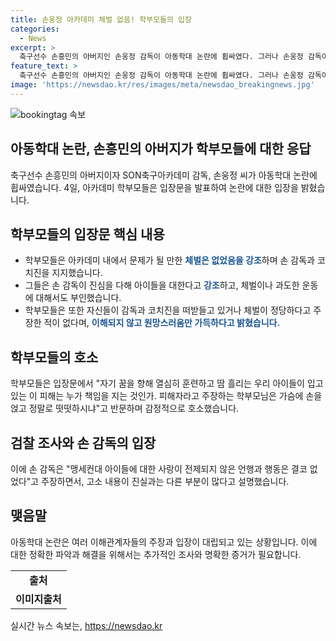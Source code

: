 ```yaml
---
title: 손웅정 아카데미 체벌 없음! 학부모들의 입장
categories:
  - News
excerpt: >
  축구선수 손흥민의 아버지인 손웅정 감독이 아동학대 논란에 휩싸였다. 그러나 손웅정 감독이 운영하는 SON축구아카데미의 학부모들은 감독을 믿고 지지한다. 피해자 아동과 학부모들의 주장에 대해 의문을 제기하고, 아동들에 대한 사랑과 배려가 전혀 없었던 것이 아니라고 강조했다. 손 감독과 코치진이 아이들을 체벌한 적이 없었으며, 아동학대 혐의를 부인했다. 또한, 감독님과 코치들이 아이들을 진심으로 대하는 것을 목격한 적이 없다고 주장했다. 요약하면, 학부모들은 손웅정 감독을 지지하며, 아동학대 혐의를 부인하고, 아이들을 진심으로 대하는 감독님과 코치들을 지킨다.
feature_text: >
  축구선수 손흥민의 아버지인 손웅정 감독이 아동학대 논란에 휩싸였다. 그러나 손웅정 감독이 운영하는 SON축구아카데미의 학부모들은 감독을 믿고 지지한다. 피해자 아동과 학부모들의 주장에 대해 의문을 제기하고, 아동들에 대한 사랑과 배려가 전혀 없었던 것이 아니라고 강조했다. 손 감독과 코치진이 아이들을 체벌한 적이 없었으며, 아동학대 혐의를 부인했다. 또한, 감독님과 코치들이 아이들을 진심으로 대하는 것을 목격한 적이 없다고 주장했다. 요약하면, 학부모들은 손웅정 감독을 지지하며, 아동학대 혐의를 부인하고, 아이들을 진심으로 대하는 감독님과 코치들을 지킨다.
image: 'https://newsdao.kr/res/images/meta/newsdao_breakingnews.jpg'
---
```


<p><img src="https://newsdao.kr/res/images/meta/newsdao_breakingnews.jpg" alt="bookingtag 속보" /></p>

<h2 data-ke-size="size26">아동학대 논란, 손흥민의 아버지가 학부모들에 대한 응답</h2>

<p data-ke-size="size16">축구선수 손흥민의 아버지이자 SON축구아카데미 감독, 손웅정 씨가 아동학대 논란에 휩싸였습니다. 4일, 아카데미 학부모들은 입장문을 발표하여 논란에 대한 입장을 밝혔습니다.</p>

<h2 data-ke-size="size26">학부모들의 입장문 핵심 내용</h2>

<ul>
  <li>학부모들은 아카데미 내에서 문제가 될 만한 <b><span style="color: #1a5490;">체벌은 없었음을 강조</span></b>하며 손 감독과 코치진을 지지했습니다.</li>
  <li>그들은 손 감독이 진심을 다해 아이들을 대한다고 <b><span style="color: #1a5490;">강조</span></b>하고, 체벌이나 과도한 운동에 대해서도 부인했습니다.</li>
  <li>학부모들은 또한 자신들이 감독과 코치진을 떠받들고 있거나 체벌이 정당하다고 주장한 적이 없다며, <b><span style="color: #1a5490;">이해되지 않고 원망스러움만 가득하다고 밝혔습니다.</span></b></li>
</ul>

<h2 data-ke-size="size26">학부모들의 호소</h2>

<p data-ke-size="size16">학부모들은 입장문에서 "자기 꿈을 향해 열심히 훈련하고 땀 흘리는 우리 아이들이 입고 있는 이 피해는 누가 책임을 지는 것인가. 피해자라고 주장하는 학부모님은 가슴에 손을 얹고 정말로 떳떳하시냐"고 반문하며 감정적으로 호소했습니다.</p>

<h2 data-ke-size="size26">검찰 조사와 손 감독의 입장</h2>

<p data-ke-size="size16">이에 손 감독은 "맹세컨대 아이들에 대한 사랑이 전제되지 않은 언행과 행동은 결코 없었다"고 주장하면서, 고소 내용이 진실과는 다른 부분이 많다고 설명했습니다.</p>

<h2 data-ke-size="size26">맺음말</h2>

<p data-ke-size="size16">아동학대 논란은 여러 이해관계자들의 주장과 입장이 대립되고 있는 상황입니다. 이에 대한 정확한 파악과 해결을 위해서는 추가적인 조사와 명확한 증거가 필요합니다.</p>

<table>
  <tbody>
    <tr>
      <td style="text-align: center; height: 17px;"><b>출처</b></td>
    </tr>
    <tr>
      <td style="text-align: center; height: 17px;"><b>이미지출처</b></td>
    </tr>
  </tbody>
</table>

<p data-ke-size="size16"></p>
실시간 뉴스 속보는, <a href="https://newsdao.kr" rel="dofollow">https://newsdao.kr</a>


